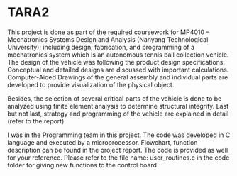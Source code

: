 # TARA2
This project is done as part of the required coursework for MP4010 – Mechatronics Systems Design and Analysis (Nanyang Technological University); including design, fabrication, and programming of a mechatronics system which is an autonomous tennis ball collection vehicle. The design of the vehicle was following the product design specifications. Conceptual and detailed designs are discussed with important calculations. Computer-Aided Drawings of the general assembly and individual parts are developed to provide visualization of the physical object.

Besides, the selection of several critical parts of the vehicle is done to be analyzed using finite element analysis to determine structural integrity. Last but not last, strategy and programming of the vehicle are explained in detail (refer to the report)

I was in the Programming team in this project. The code was developed in C language and executed by a microprocessor. Flowchart, function description can be found in the project report. The code is provided as well for your reference. Please refer to the file name: user_routines.c in the code folder for giving new functions to the control board.
